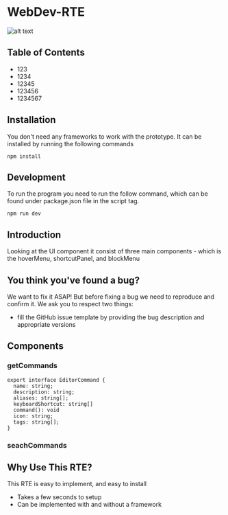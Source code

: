 # WebDev-RTE

![alt text][logo]

[logo]: https://umbraco.com/media/4mzda5do/umbraco_logo_blue05.png?quality=80 "Logo Title Text 1"

## Table of Contents
* 123
* 1234
* 12345
* 123456
* 1234567

## Installation
You don't need any frameworks to work with the prototype. It can be installed by running the following commands

```
npm install
```

## Development
To run the program you need to run the follow command, which can be found under package.json file in the script tag.

```
npm run dev
```

## Introduction
Looking at the UI component it consist of three main components - which is the hoverMenu, shortcutPanel, and blockMenu

## You think you've found a bug?
We want to fix it ASAP! But before fixing a bug we need to reproduce and confirm it.
We ask you to respect two things:
* fill the GitHub issue template by providing the bug description and appropriate versions

## Components 

### getCommands
```
export interface EditorCommand {
  name: string;
  description: string;
  aliases: string[];
  keyboardShortcut: string[]
  command(): void
  icon: string;
  tags: string[];
}
``` 

### seachCommands

## Why Use This RTE?
This RTE is easy to implement, and easy to install
* Takes a few seconds to setup
* Can be implemented with and without a framework

